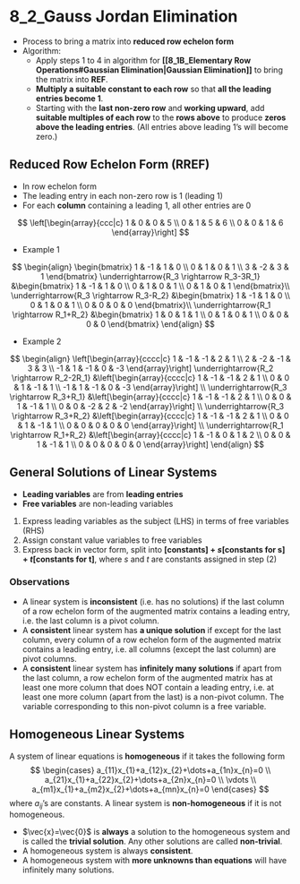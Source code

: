 # 8_2_Gauss Jordan Elimination

- Process to bring a matrix into **reduced row echelon form**
- Algorithm:
    - Apply steps 1 to 4 in algorithm for **[[8_1B_Elementary Row Operations#Gaussian Elimination|Gaussian Elimination]]** to bring the matrix into **REF**.
    - **Multiply a suitable constant to each row** so that **all the leading entries become 1**.
    - Starting with the **last non-zero row** and **working upward**, add **suitable multiples of each row** to the **rows above** to produce **zeros above the leading entries**. (All entries above leading 1’s will become zero.)

## Reduced Row Echelon Form (RREF)

- In row echelon form
- The leading entry in each non-zero row is 1 (leading 1)
- For each **column** containing a leading 1, all other entries are 0

$$
\left[\begin{array}{ccc|c}
    1 & 0 & 0 & 5 \\
    0 & 1 & 5 & 6 \\
    0 & 0 & 1 & 6
\end{array}\right]
$$

- Example 1

$$
\begin{align}
\begin{bmatrix}
1 & -1 & 1 & 0 \\
0 & 1 & 0 & 1 \\
3 & -2 & 3 & 1
\end{bmatrix}
\underrightarrow{R_3 \rightarrow R_3-3R_1}
&\begin{bmatrix}
1 & -1 & 1 & 0 \\
0 & 1 & 0 & 1 \\
0 & 1 & 0 & 1
\end{bmatrix}\\
\underrightarrow{R_3 \rightarrow R_3-R_2}
&\begin{bmatrix}
1 & -1 & 1 & 0 \\
0 & 1 & 0 & 1 \\
0 & 0 & 0 & 0
\end{bmatrix}\\
\underrightarrow{R_1 \rightarrow R_1+R_2}
&\begin{bmatrix}
1 & 0 & 1 & 1 \\
0 & 1 & 0 & 1 \\
0 & 0 & 0 & 0
\end{bmatrix}
\end{align}
$$

- Example 2

$$
\begin{align}
\left[\begin{array}{cccc|c}
1 & -1 & -1 & 2 & 1 \\
2 & -2 & -1 & 3 & 3 \\
-1 & 1 & -1 & 0 & -3
\end{array}\right]
\underrightarrow{R_2 \rightarrow R_2-2R_1}
&\left[\begin{array}{cccc|c}
1 & -1 & -1 & 2 & 1 \\
0 & 0 & 1 & -1 & 1 \\
-1 & 1 & -1 & 0 & -3
\end{array}\right] \\
\underrightarrow{R_3 \rightarrow R_3+R_1}
&\left[\begin{array}{cccc|c}
1 & -1 & -1 & 2 & 1 \\
0 & 0 & 1 & -1 & 1 \\
0 & 0 & -2 & 2 & -2
\end{array}\right] \\
\underrightarrow{R_3 \rightarrow R_3+R_2}
&\left[\begin{array}{cccc|c}
1 & -1 & -1 & 2 & 1 \\
0 & 0 & 1 & -1 & 1 \\
0 & 0 & 0 & 0 & 0
\end{array}\right] \\
\underrightarrow{R_1 \rightarrow R_1+R_2}
&\left[\begin{array}{cccc|c}
1 & -1 & 0 & 1 & 2 \\
0 & 0 & 1 & -1 & 1 \\
0 & 0 & 0 & 0 & 0
\end{array}\right]
\end{align}
$$

## General Solutions of Linear Systems

- **Leading variables** are from **leading entries**
- **Free variables** are non-leading variables

1. Express leading variables as the subject (LHS) in terms of free variables (RHS)
2. Assign constant value variables to free variables
3. Express back in vector form, split into **$[\textbf{constants}] + s[\textbf{constants for s}] + t[\textbf{constants for t}]$**, where $s$ and $t$ are constants assigned in step (2)

### Observations

- A linear system is **inconsistent** (i.e. has no solutions) if the last column of a row echelon form of the augmented matrix contains a leading entry, i.e. the last column is a pivot column.
- A **consistent** linear system has **a unique solution** if except for the last column, every column of a row echelon form of the augmented matrix contains a leading entry, i.e. all columns (except the last column) are pivot columns.
- A **consistent** linear system has **infinitely many solutions** if apart from the last column, a row echelon form of the augmented matrix has at least one more column that does NOT contain a leading entry, i.e. at least one more column (apart from the last) is a non-pivot column. The variable corresponding to this non-pivot column is a free variable.

## Homogeneous Linear Systems

A system of linear equations is **homogeneous** if it takes the following form
$$
\begin{cases}
a_{11}x_{1}+a_{12}x_{2}+\dots+a_{1n}x_{n}=0 \\
a_{21}x_{1}+a_{22}x_{2}+\dots+a_{2n}x_{n}=0 \\
\vdots \\
a_{m1}x_{1}+a_{m2}x_{2}+\dots+a_{mn}x_{n}=0
\end{cases}
$$
where $a_{ij}$’s are constants. A linear system is **non-homogeneous** if it is not homogeneous.

- $\vec{x}=\vec{0}$ is **always** a solution to the homogeneous system and is called the **trivial solution**. Any other solutions are called **non-trivial**.
- A homogeneous system is always **consistent**.
- A homogeneous system with **more unknowns than equations** will have infinitely many solutions.

